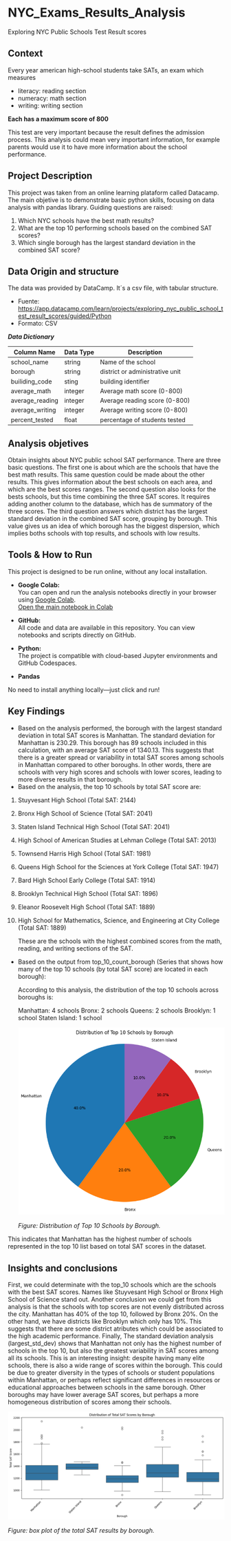 # NYC_Exams_Results_Analysis
Exploring NYC Public Schools Test Result scores

## Context
Every year american high-school students take SATs, an exam which measures
  - literacy: reading section
  - numeracy: math section
  - writing: writing section

**Each has a maximum score of 800**

This test are very important because the result defines the admission process. This analysis could mean very important information, for example parents would use it to have more information about the school performance. 

## Project Description
This project was taken from an online learning plataform called Datacamp. The main objetive is to demonstrate basic python skills, focusing on data analysis with pandas library.
Guiding questions are raised:
1. Which NYC schools have the best math results?
2. What are the top 10 performing schools based on the combined SAT scores?
3. Which single borough has the largest standard deviation in the combined SAT score?

## Data Origin and structure
The data was provided by DataCamp. It´s a csv file, with tabular structure. 

- Fuente: https://app.datacamp.com/learn/projects/exploring_nyc_public_school_test_result_scores/guided/Python
- Formato: CSV
 
 **_*Data Dictionary*_**

| Column Name                     | Data Type | Description                         |
|---------------------------------|-----------|-------------------------------------|
| school_name                     | string    | Name of the school                  |
| borough                         | string    | district or administrative unit     |
| builiding_code                  | sting     | building identifier                 |
| average_math                    | integer   | Average math score (0-800)          |
| average_reading                 | integer   | Average reading score (0-800)       |
| average_writing                 | integer   | Average writing score (0-800)       |
| percent_tested                  | float     | percentage of students tested       |

## Analysis objetives
Obtain insights about NYC public school SAT performance. There are three basic questions. The first one is about which are the schools that have the best math results. This same question could be made about the other results. This gives information about the best schools on each area, and which are the best scores ranges. The second question also looks for the bests schools, but this time combining the three SAT scores. It requires adding another column to the database, which has de summatory of the three scores. The third question answers which district has the largest standard deviation in the combined SAT score, grouping by borough. This value gives us an idea of which borough has the biggest dispersion, which implies boths schools with top results, and schools with low results.  


## Tools & How to Run

This project is designed to be run online, without any local installation.

- **Google Colab:**  
  You can open and run the analysis notebooks directly in your browser using [Google Colab](https://colab.research.google.com/).  
  [Open the main notebook in Colab](link-to-your-colab-notebook)

- **GitHub:**  
  All code and data are available in this repository. You can view notebooks and scripts directly on GitHub.

- **Python:**  
  The project is compatible with cloud-based Jupyter environments and GitHub Codespaces.

- **Pandas**

No need to install anything locally—just click and run!

## Key Findings

- Based on the analysis performed, the borough with the largest standard deviation in total SAT scores is Manhattan. The standard deviation for Manhattan is 230.29. This borough has 89 schools included in this calculation, with an average SAT score of 1340.13. This suggests that there is a greater spread or variability in total SAT scores among schools in Manhattan compared to other boroughs. In other words, there are schools with very high scores and schools with lower scores, leading to more diverse results in that borough.
- Based on the analysis, the top 10 schools by total SAT score are:

1. Stuyvesant High School (Total SAT: 2144)
2. Bronx High School of Science (Total SAT: 2041)
3. Staten Island Technical High School (Total SAT: 2041)
4. High School of American Studies at Lehman College (Total SAT: 2013)
5. Townsend Harris High School (Total SAT: 1981)
6. Queens High School for the Sciences at York College (Total SAT: 1947)
7. Bard High School Early College (Total SAT: 1914)
8. Brooklyn Technical High School (Total SAT: 1896)
9. Eleanor Roosevelt High School (Total SAT: 1889)
10. High School for Mathematics, Science, and Engineering at City College (Total SAT: 1889)

    These are the schools with the highest combined scores from the math, reading, and writing sections of the SAT.
 
- Based on the output from top_10_count_borough (Series that shows how many of the top 10 schools (by total SAT score) are located in each borough):

  According to this analysis, the distribution of the top 10 schools across boroughs is:

  Manhattan: 4 schools
  Bronx: 2 schools
  Queens: 2 schools
  Brooklyn: 1 school
  Staten Island: 1 school

  ![Pie Chart: Distribution of Top 10 Schools by Borough](pie_chart.png)

  *Figure: Distribution of Top 10 Schools by Borough.*
  
This indicates that Manhattan has the highest number of schools represented in the top 10 list based on total SAT scores in the dataset.

## Insights and conclusions
First, we could determinate with the top_10 schools which are the schools with the best SAT scores. Names like Stuyvesant High School or Bronx High School of Science stand out.
Another conclusion we could get from this analysis is that the schools with top scores are not evenly distributed across the city. Manhattan has 40% of the top 10, followed by Bronx 20%. On the other hand, we have districts like Brooklyn which only has 10%. This suggests that there are some district atributes which could be associated to the high academic performance. 
Finally, The standard deviation analysis (largest_std_dev) shows that Manhattan not only has the highest number of schools in the top 10, but also the greatest variability in SAT scores among all its schools. This is an interesting insight: despite having many elite schools, there is also a wide range of scores within the borough. This could be due to greater diversity in the types of schools or student populations within Manhattan, or perhaps reflect significant differences in resources or educational approaches between schools in the same borough. Other boroughs may have lower average SAT scores, but perhaps a more homogeneous distribution of scores among their schools.

![Box-Plot: total Sat resuts grouped by Borough](boxplot_ny_exams.png)

*Figure: box plot of the total SAT results by borough.*

